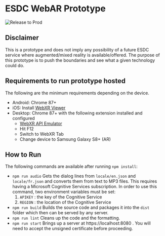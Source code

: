 # ESDC WebAR Prototype

![Release to Prod](https://github.com/sara-sabr/WebXR_RP/workflows/Release%20to%20Prod/badge.svg)

## Disclaimer
This is a prototype and does not imply any possibility of a future ESDC service where augmented/mixed reality is
available/offered. The purpose of this prototype is to push the boundaries and see what a given technology could
do.
 
## Requirements to run prototype hosted
The following are the minimum requirements depending on the device.
- Android: Chrome 87+
- iOS: Install [WebXR Viewer][1]
- Desktop: Chrome 87+ with the following extension installed and configured
    - [WebXR API Emulator][2]
    - Hit F12
    - Switch to WebXR Tab
    - Change device to Samsung Galaxy S8+ (AR)


## How to Run

The following commands are available after running ```npm install```:
- ```npm run audio```
Gets the dialog lines from ```locale/en.json``` and ```locale/fr.json``` and converts them from text to MP3 files. This requires having a Microsoft Cognitive Services subscription.
In order to use this command, two environment variables must be set: 
    1. ```APIKEY``` : the key of the Cognitive Service
    2. ```REGION``` : the location of the Cognitive Service
- ```npm run build```
Builds the source code and packages it into the ```dist``` folder which then can be served by any server.
- ```npm run lint```
Cleans up the code and the formatting.
- ```npm run start```
Brings up a server at https://localhost:8080 . You will need to accept the unsigned certificate before proceeding.

[1]: https://apps.apple.com/us/app/webxr-viewer/id1295998056
[2]: https://chrome.google.com/webstore/detail/webxr-api-emulator/mjddjgeghkdijejnciaefnkjmkafnnje?hl=en
